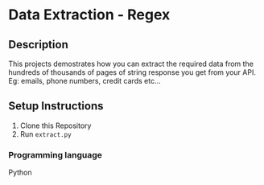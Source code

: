# Data Extraction - Regex
## Description
This projects demostrates how you can extract the required data from the hundreds of thousands of pages of string response you get from your API. Eg: emails, phone numbers, credit cards etc...
## Setup Instructions
1. Clone this Repository
2. Run `extract.py`
### Programming language 
Python
